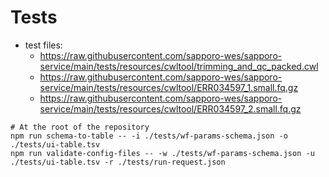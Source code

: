 # Tests

- test files:
  - <https://raw.githubusercontent.com/sapporo-wes/sapporo-service/main/tests/resources/cwltool/trimming_and_qc_packed.cwl>
  - <https://raw.githubusercontent.com/sapporo-wes/sapporo-service/main/tests/resources/cwltool/ERR034597_1.small.fq.gz>
  - <https://raw.githubusercontent.com/sapporo-wes/sapporo-service/main/tests/resources/cwltool/ERR034597_2.small.fq.gz>

```bash=
# At the root of the repository
npm run schema-to-table -- -i ./tests/wf-params-schema.json -o ./tests/ui-table.tsv
npm run validate-config-files -- -w ./tests/wf-params-schema.json -u ./tests/ui-table.tsv -r ./tests/run-request.json
```
